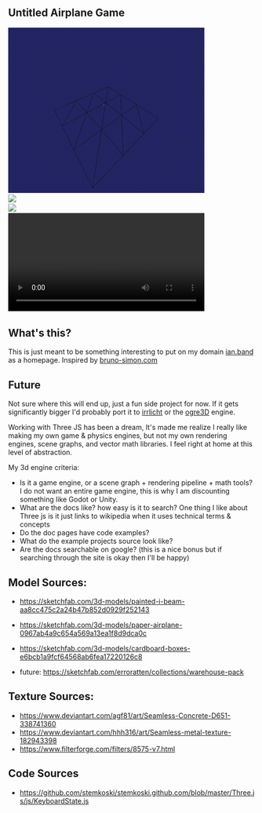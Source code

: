 ## Untitled Airplane Game
<img src="https://github.com/IanBand/homepage/raw/main/demo/chunk%20loading.gif" width="400" ></img>
<br/>
<img src="https://github.com/IanBand/homepage/raw/main/demo/1st%20person%20and%20fog.gif" width="400" ></img>
<br/>
<img src="https://github.com/IanBand/homepage/raw/main/demo/lift.gif" width="400" ></img>
<br/>
<video width="400"  src="https://i.imgur.com/kj07Vyv.mp4" controls></video>



## What's this?
This is just meant to be something interesting to put on my domain [ian.band](http://ian.band) as a homepage. Inspired by [bruno-simon.com](https://bruno-simon.com/)

## Future
Not sure where this will end up, just a fun side project for now. If it gets significantly bigger I'd probably port it to [irrlicht](https://irrlicht.sourceforge.io/) or the [ogre3D](https://www.ogre3d.org/) engine.

Working with Three JS has been a dream, It's made me realize I really like making my own game & physics engines, but not my own rendering engines, scene graphs, and vector math libraries. I feel right at home at this level of abstraction. 

My 3d engine criteria:
 - Is it a game engine, or a scene graph + rendering pipeline + math tools? I do not want an entire game engine, this is why I am discounting something like Godot or Unity.
 - What are the docs like? how easy is it to search? One thing I like about Three js is it just links to wikipedia when it uses technical terms & concepts
 - Do the doc pages have code examples?
 - What do the example projects source look like?
 - Are the docs searchable on google? (this is a nice bonus but if searching through the site is okay then I'll be happy)

 ## Model Sources:
- https://sketchfab.com/3d-models/painted-i-beam-aa8cc475c2a24b47b852d0929f252143
- https://sketchfab.com/3d-models/paper-airplane-0967ab4a9c654a569a13ea1f8d9dca0c
- https://sketchfab.com/3d-models/cardboard-boxes-e6bcb1a9fcf64568ab6fea17220126c8

- future: https://sketchfab.com/erroratten/collections/warehouse-pack

## Texture Sources:
- https://www.deviantart.com/agf81/art/Seamless-Concrete-D651-338741360
- https://www.deviantart.com/hhh316/art/Seamless-metal-texture-182943398
- https://www.filterforge.com/filters/8575-v7.html

## Code Sources
- https://github.com/stemkoski/stemkoski.github.com/blob/master/Three.js/js/KeyboardState.js
